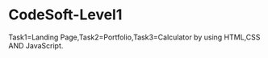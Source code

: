 # CodeSoft-Level1
Task1=Landing Page,Task2=Portfolio,Task3=Calculator by using HTML,CSS AND JavaScript.

